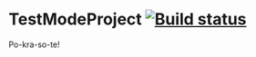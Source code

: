 # TestModeProject [![Build status](https://ci.appveyor.com/api/projects/status/uhrniy8m6gbkrixr?svg=true)](https://ci.appveyor.com/project/MECCNR/testmodeproject)

Po-kra-so-te!
